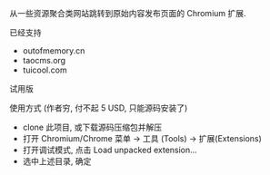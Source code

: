 从一些资源聚合类网站跳转到原始内容发布页面的 Chromium 扩展.

已经支持

* outofmemory.cn
* taocms.org
* tuicool.com

试用版

使用方式 (作者穷, 付不起 5 USD, 只能源码安装了)

* clone 此项目, 或下载源码压缩包并解压
* 打开 Chromium/Chrome 菜单 -> 工具 (Tools) -> 扩展(Extensions)
* 打开调试模式, 点击 Load unpacked extension...
* 选中上述目录, 确定
